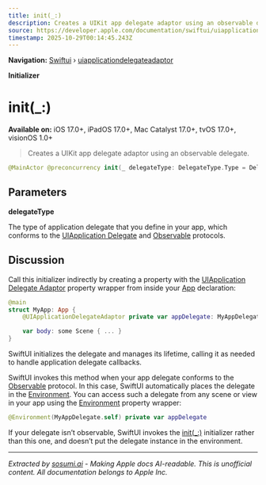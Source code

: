 ```yaml
---
title: init(_:)
description: Creates a UIKit app delegate adaptor using an observable delegate.
source: https://developer.apple.com/documentation/swiftui/uiapplicationdelegateadaptor/init(_:)
timestamp: 2025-10-29T00:14:45.243Z
---
```


**Navigation:** [Swiftui](/documentation/swiftui) › [uiapplicationdelegateadaptor](/documentation/swiftui/uiapplicationdelegateadaptor)

**Initializer**

# init(_:)

**Available on:** iOS 17.0+, iPadOS 17.0+, Mac Catalyst 17.0+, tvOS 17.0+, visionOS 1.0+

> Creates a UIKit app delegate adaptor using an observable delegate.

```swift
@MainActor @preconcurrency init(_ delegateType: DelegateType.Type = DelegateType.self)
```

## Parameters

**delegateType**

The type of application delegate that you define in your app, which conforms to the [UIApplication Delegate](/documentation/UIKit/UIApplicationDelegate) and [Observable](/documentation/Observation/Observable) protocols.



## Discussion

Call this initializer indirectly by creating a property with the [UIApplication Delegate Adaptor](/documentation/swiftui/uiapplicationdelegateadaptor) property wrapper from inside your [App](/documentation/swiftui/app) declaration:

```swift
@main
struct MyApp: App {
    @UIApplicationDelegateAdaptor private var appDelegate: MyAppDelegate

    var body: some Scene { ... }
}
```

SwiftUI initializes the delegate and manages its lifetime, calling it as needed to handle application delegate callbacks.

SwiftUI invokes this method when your app delegate conforms to the [Observable](/documentation/Observation/Observable) protocol. In this case, SwiftUI automatically places the delegate in the [Environment](/documentation/swiftui/environment). You can access such a delegate from any scene or view in your app using the [Environment](/documentation/swiftui/environment) property wrapper:

```swift
@Environment(MyAppDelegate.self) private var appDelegate
```

If your delegate isn’t observable, SwiftUI invokes the [init(_:)](/documentation/swiftui/uiapplicationdelegateadaptor/init(_:)-59sfu) initializer rather than this one, and doesn’t put the delegate instance in the environment.

---

*Extracted by [sosumi.ai](https://sosumi.ai) - Making Apple docs AI-readable.*
*This is unofficial content. All documentation belongs to Apple Inc.*
